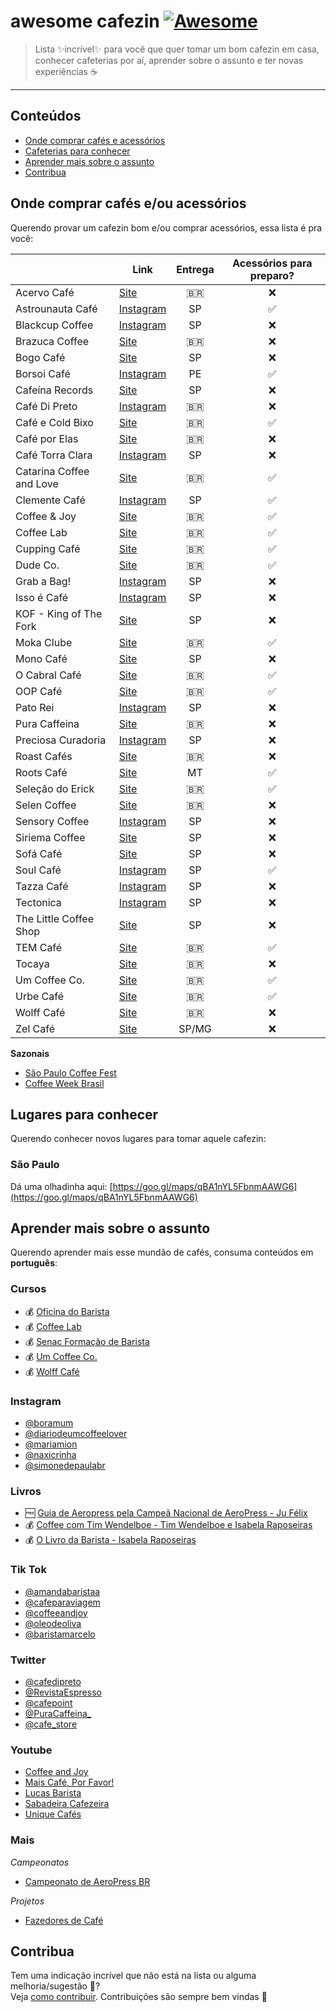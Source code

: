 # awesome cafezin [![Awesome](https://awesome.re/badge.svg)](https://awesome.re)

> Lista ✨incrível✨ para você que quer tomar um bom cafezin em casa, conhecer cafeterias por aí, aprender sobre o assunto e ter novas experiências ☕️ 
---

## Conteúdos
- [Onde comprar cafés e acessórios](#onde-comprar-cafés-eou-acessórios)
- [Cafeterias para conhecer](#lugares-para-conhecer)
- [Aprender mais sobre o assunto](#aprender-mais-sobre-o-assunto)
- [Contribua](#Contribua)

## Onde comprar cafés e/ou acessórios  
Querendo provar um cafezin bom e/ou comprar acessórios, essa lista é pra você:  

|  	| Link    	| Entrega    	| Acessórios para preparo? |
|-  |---        |:---:          |:---:
| Acervo Café | [Site](https://www.acervocafe.com.br/) | 🇧🇷 | ❌ |
| Astrounauta Café | [Instagram](https://www.instagram.com/astronautacafe/) | SP | ✅ |
| Blackcup Coffee | [Instagram](https://www.instagram.com/blackcup.cafe/) | SP | ❌ |
| Brazuca Coffee | [Site](https://www.brazucacoffee.com.br/cafes) | 🇧🇷 | ❌ |
| Bogo Café | [Site](https://bogo.cafe/) | SP | ❌ |
| Borsoi Café | [Instagram](https://www.instagram.com/borsoicafe/) | PE | ✅ |
| Cafeína Records | [Site](https://cafeinarecords.com/collections/loja-cafeina-records) | SP | ❌ |
| Café Di Preto | [Instagram](https://www.instagram.com/cafedipreto/) | 🇧🇷 | ❌ |
| Café e Cold Bixo | [Site](https://www.cafeecoldbixo.com.br/) | 🇧🇷 | ✅ |
| Café por Elas | [Site](https://cafeporelas.com.br/) | 🇧🇷 | ❌ |
| Café Torra Clara | [Instagram](https://www.instagram.com/cafe_torra_clara) | SP | ❌ |
| Catarina Coffee and Love | [Site](https://www.catarinacoffeeandlove.com/) | 🇧🇷 | ✅ |
| Clemente Café | [Instagram](https://www.instagram.com/clementecafe.sp/) | SP | ✅ |
| Coffee & Joy | [Site](https://coffeeandjoy.com.br/) | 🇧🇷 | ✅ |
| Coffee Lab | [Site](http://loja.coffeelab.com.br/) | 🇧🇷 | ✅ |
| Cupping Café | [Site](https://cuppingcafe.com.br/) | 🇧🇷 | ✅ |
| Dude Co. | [Site](https://www.dudecompany.com.br/) | 🇧🇷 | ✅ |
| Grab a Bag! | [Instagram](https://instagram.com/grababag_coffee) | SP | ❌ |
| Isso é Café | [Instagram](https://www.instagram.com/issoecafe) | SP | ❌ |
| KOF - King of The Fork | [Site](https://www.kingofthefork.com.br/) | SP | ❌ |
| Moka Clube | [Site](https://www.mokaclube.com.br/) | 🇧🇷 | ✅ |
| Mono Café | [Site](https://cafemono.com.br/) | SP | ❌ |
| O Cabral Café | [Site](https://ocabral.com/) | 🇧🇷 | ✅ |
| OOP Café | [Site](https://oop.cafe/loja/) | 🇧🇷 | ✅ |
| Pato Rei | [Instagram](https://www.instagram.com/patoreisp/) | SP | ❌ |
| Pura Caffeina | [Site](https://www.puracaffeina.com.br/) | 🇧🇷 | ❌ |
| Preciosa Curadoria | [Instagram](https://www.instagram.com/preciosacuradoria/) | SP | ❌ |
| Roast Cafés | [Site](https://roastcafes.com/) | 🇧🇷 | ❌ |
| Roots Café | [Site](https://www.rootsacaicafe.com.br/shop/) | MT | ✅ |
| Seleção do Erick | [Site](https://www.selecaodoerick.com/) | 🇧🇷 | ✅ |
| Selen Coffee | [Site](https://selencafe.com.br/) | 🇧🇷 | ❌ |
| Sensory Coffee | [Instagram](https://www.instagram.com/sensorycoffeeroasters/) | SP | ❌ |
| Siriema Coffee | [Site](https://siriemacoffeeroasters.com/loja/) | SP | ❌ |
| Sofá Café | [Site](https://www.sofacafe.com.br/shop) | SP | ❌ |
| Soul Café | [Instagram](https://www.instagram.com/soulcafesp/) | SP | ✅ |
| Tazza Café | [Instagram](https://www.instagram.com/tazzacafesp/) | SP | ❌ |
| Tectonica | [Instagram](https://www.instagram.com/tectonica.sp/) | SP | ❌ |
| The Little Coffee Shop | [Site](https://www.thelittlecoffeeshop.com.br/) | SP | ❌ |
| TEM Café | [Site](https://www.temcafe.com.br/) | 🇧🇷 | ✅ |
| Tocaya | [Site](https://tocaya.com.br/cafes-e-afins/) | 🇧🇷 | ❌ |
| Um Coffee Co. | [Site](https://www.umcoffeeco.com.br/) | 🇧🇷 | ✅ |
| Urbe Café | [Site](https://www.urbecafe.com.br/) | 🇧🇷 | ✅ |
| Wolff Café | [Site](https://www.wolffcafe.com.br/) | 🇧🇷 | ❌ |
| Zel Café | [Site](https://zelcafe.com.br/loja/) | SP/MG | ❌ |

**Sazonais**

- [São Paulo Coffee Fest](https://saopaulocoffeefest.com.br/)
- [Coffee Week Brasil](http://www.coffeeweekbrasil.com.br/)

## Lugares para conhecer  
Querendo conhecer novos lugares para tomar aquele cafezin:  

### **São Paulo**
Dá uma olhadinha aqui:
[https://goo.gl/maps/qBA1nYL5FbnmAAWG6](https://goo.gl/maps/qBA1nYL5FbnmAAWG6)

## Aprender mais sobre o assunto
Querendo aprender mais esse mundão de cafés, consuma conteúdos em **português**:  

### **Cursos**
- 💰 [Oficina do Barista](https://www.oficinadobarista.com.br/)
- 💰 [Coffee Lab](http://loja.coffeelab.com.br/escola-ct-8cf3c)
- 💰 [Senac Formação de Barista](https://www.sp.senac.br/cursos-livres/curso-de-formacao-de-barista--preparo-e-servico-de-cafe)
- 💰 [Um Coffee Co.](https://www.umcoffeeco.com.br/cursos)
- 💰 [Wolff Café](https://www.wolffcafe.com.br/cursos)

### **Instagram**
- [@boramum](https://instagram.com/boramum)
- [@diariodeumcoffeelover](https://www.instagram.com/diariodeumcoffeelover)
- [@mariamion](https://instagram.com/mariamion)
- [@naxicrinha](https://www.instagram.com/naxicrinha)
- [@simonedepaulabr](https://instagram.com/simonedepaulabr)

### **Livros**
- 🆓 [Guia de Aeropress pela Campeã Nacional de AeroPress - Ju Félix](https://jufelixcafe.com/ebook-guia-de-aeropress-pela-campea-nacional-de-aeropress/)
- 💰 [Coffee com Tim Wendelboe - Tim Wendelboe e Isabela Raposeiras](http://loja.coffeelab.com.br/pd-76e6af-livro-coffee-com-tim-wendelboe.html?ct=2a2d99&p=1&s=1)
- 💰 [O Livro da Barista - Isabela Raposeiras](http://loja.coffeelab.com.br/pd-884ce2-o-livro-da-barista.html)

### **Tik Tok**
- [@amandabaristaa](https://vm.tiktok.com/ZMRxd5VLN/)
- [@cafeparaviagem](https://vm.tiktok.com/ZMRxdxmgg/)
- [@coffeeandjoy](https://vm.tiktok.com/ZMRxdyBe3/)
- [@oleodeoliva](https://vm.tiktok.com/ZMRxdxfT7/)
- [@baristamarcelo](https://vm.tiktok.com/ZMRCeQjUS/)

### **Twitter**
- [@cafedipreto](https://twitter.com/cafedipreto)
- [@RevistaEspresso](https://twitter.com/RevistaEspresso)
- [@cafepoint](https://twitter.com/cafepoint)
- [@PuraCaffeina_](https://twitter.com/PuraCaffeina_)
- [@cafe_store](https://twitter.com/cafe_store)

### **Youtube**
- [Coffee and Joy](https://www.youtube.com/c/CoffeeAndJoy)
- [Mais Café, Por Favor!](https://www.youtube.com/channel/UCEm09So0lW2wOmdMsCc26dQ/videos)
- [Lucas Barista](https://www.youtube.com/c/lucasbarista)
- [Sabadeira Cafezeira](https://www.youtube.com/c/MariaMion)
- [Unique Cafés](https://www.youtube.com/c/UniqueCafésOficial)

### **Mais**
*Campeonatos*
- [Campeonato de AeroPress BR](https://www.campeonatodeaeropress.com/)  

*Projetos*
- [Fazedores de Café](https://www.fazedoresdecafe.org/)


## Contribua 
Tem uma indicação incrível que não está na lista ou alguma melhoria/sugestão 💅?  
Veja [como contribuir](CONTRIBUTING.md). Contribuições são sempre bem vindas 🤎

